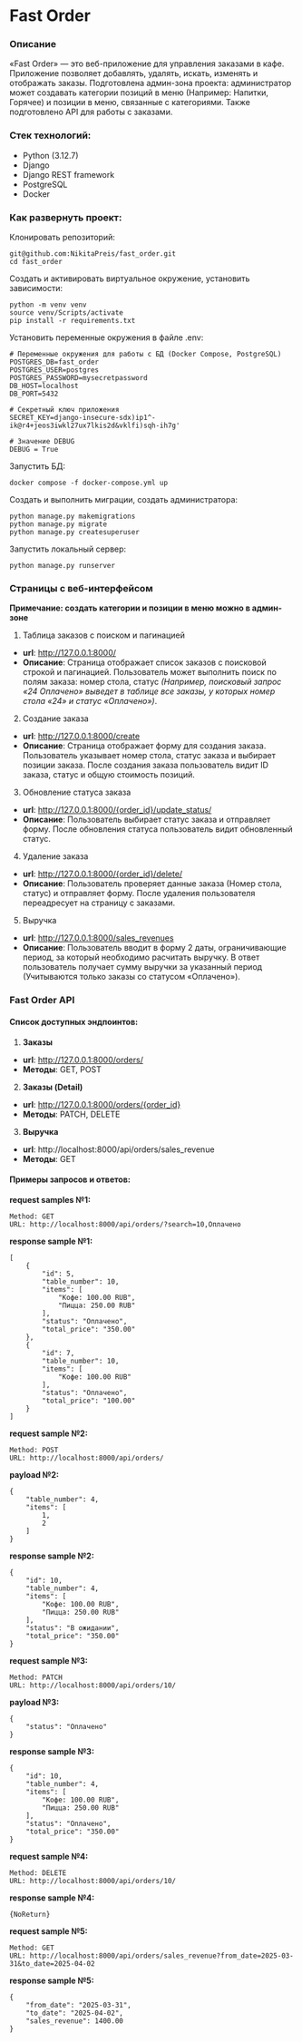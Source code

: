 # Fast Order

### Описание

«Fast Order» — это веб-приложение для управления заказами в кафе. Приложение позволяет добавлять, удалять, искать, изменять и отображать заказы. Подготовлена админ-зона проекта: администратор может создавать категории позиций в меню (Например: Напитки, Горячее) и позиции в меню, связанные с категориями. Также подготовлено API для работы с заказами.

### Стек технологий:

* Python (3.12.7)
* Django
* Django REST framework
* PostgreSQL
* Docker


### Как развернуть проект:

Клонировать репозиторий:
```
git@github.com:NikitaPreis/fast_order.git
cd fast_order

```

Создать и активировать виртуальное окружение, установить зависимости:
```
python -m venv venv
source venv/Scripts/activate
pip install -r requirements.txt
```

Установить переменные окружения в файле .env:
```
# Переменные окружения для работы с БД (Docker Compose, PostgreSQL)
POSTGRES_DB=fast_order
POSTGRES_USER=postgres
POSTGRES_PASSWORD=mysecretpassword
DB_HOST=localhost
DB_PORT=5432

# Секретный ключ приложения
SECRET_KEY=django-insecure-sdx)ip1^-ik@r4+jeos3iwkl27ux7lkis2d&vklfi)sqh-ih7g'

# Значение DEBUG
DEBUG = True

```

Запустить БД:
```
docker compose -f docker-compose.yml up
```

Создать и выполнить миграции, создать администратора:
```
python manage.py makemigrations
python manage.py migrate
python manage.py createsuperuser
```

Запустить локальный сервер:
```
python manage.py runserver
```


### Страницы с веб-интерфейсом

**Примечание: создать категории и позиции в меню можно в админ-зоне**

1. Таблица заказов с поиском и пагинацией

* **url**: http://127.0.0.1:8000/
* **Описание**: Страница отображает список заказов с поисковой строкой и пагинацией. Пользователь может выполнить поиск по полям заказа: номер стола, статус *(Например, поисковый запрос «24 Оплачено» выведет в таблице все заказы, у которых номер стола «24» и статус «Оплачено»)*.

2. Создание заказа

* **url**: http://127.0.0.1:8000/create
* **Описание**: Страница отображает форму для создания заказа. Пользователь указывает номер стола, статус заказа и выбирает позиции заказа. После создания заказа пользователь видит ID заказа, статус и общую стоимость позиций.

3. Обновление статуса заказа

* **url**: http://127.0.0.1:8000/{order_id}/update_status/
* **Описание**: Пользователь выбирает статус заказа и отправляет форму. После обновления статуса пользователь видит обновленный статус.

4. Удаление заказа

* **url**: http://127.0.0.1:8000/{order_id}/delete/
* **Описание**: Пользователь проверяет данные заказа (Номер стола, статус) и отправляет форму. После удаления пользователя переадресует на страницу с заказами.

5. Выручка

* **url**: http://127.0.0.1:8000/sales_revenues
* **Описание**: Пользователь вводит в форму 2 даты, ограничивающие период, за который необходимо расчитать выручку. В ответ пользователь получает сумму выручки за указанный период (Учитываются только заказы со статусом «Оплачено»).


### Fast Order API

#### Список доступных эндпоинтов:

1) **Заказы**
* **url**: http://127.0.0.1:8000/orders/
* **Методы**: GET, POST
2) **Заказы (Detail)**
* **url**: http://127.0.0.1:8000/orders/{order_id}
* **Методы**: PATCH, DELETE 
3) **Выручка**
* **url**: http://localhost:8000/api/orders/sales_revenue
* **Методы**: GET

#### Примеры запросов и ответов:


**request samples №1:**
```
Method: GET
URL: http://localhost:8000/api/orders/?search=10,Оплачено
```

**response sample №1:**
```
[
    {
        "id": 5,
        "table_number": 10,
        "items": [
            "Кофе: 100.00 RUB",
            "Пицца: 250.00 RUB"
        ],
        "status": "Оплачено",
        "total_price": "350.00"
    },
    {
        "id": 7,
        "table_number": 10,
        "items": [
            "Кофе: 100.00 RUB"
        ],
        "status": "Оплачено",
        "total_price": "100.00"
    }
]
```

**request sample №2:**
```
Method: POST
URL: http://localhost:8000/api/orders/
```

**payload №2:**

```
{
    "table_number": 4,
    "items": [
        1,
        2
    ]
}
```

**response sample №2:**
```
{
    "id": 10,
    "table_number": 4,
    "items": [
        "Кофе: 100.00 RUB",
        "Пицца: 250.00 RUB"
    ],
    "status": "В ожидании",
    "total_price": "350.00"
}
```

**request sample №3:**
```
Method: PATCH
URL: http://localhost:8000/api/orders/10/
```

**payload №3:**

```
{
    "status": "Оплачено"
}
```

**response sample №3:**
```
{
    "id": 10,
    "table_number": 4,
    "items": [
        "Кофе: 100.00 RUB",
        "Пицца: 250.00 RUB"
    ],
    "status": "Оплачено",
    "total_price": "350.00"
}
```

**request sample №4:**
```
Method: DELETE
URL: http://localhost:8000/api/orders/10/
```

**response sample №4:**
```
{NoReturn}
```

**request sample №5:**
```
Method: GET
URL: http://localhost:8000/api/orders/sales_revenue?from_date=2025-03-31&to_date=2025-04-02
```

**response sample №5:**
```
{
    "from_date": "2025-03-31",
    "to_date": "2025-04-02",
    "sales_revenue": 1400.00
}
```
